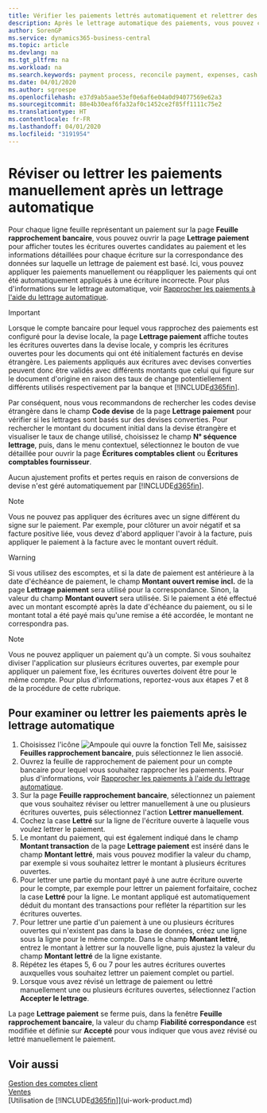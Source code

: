 ```yaml
---
title: Vérifier les paiements lettrés automatiquement et relettrer des paiements manuellement | Microsoft Docs
description: Après le lettrage automatique des paiements, vous pouvez consulter toutes les écritures d'un paiement et relettrer manuellement celles qui ont été mal lettrées.
author: SorenGP
ms.service: dynamics365-business-central
ms.topic: article
ms.devlang: na
ms.tgt_pltfrm: na
ms.workload: na
ms.search.keywords: payment process, reconcile payment, expenses, cash receipts
ms.date: 04/01/2020
ms.author: sgroespe
ms.openlocfilehash: e37d9ab5aae53ef0e6af6e04a0d94077569e62a3
ms.sourcegitcommit: 88e4b30eaf6fa32af0c1452ce2f85ff1111c75e2
ms.translationtype: HT
ms.contentlocale: fr-FR
ms.lasthandoff: 04/01/2020
ms.locfileid: "3191954"
---
```

# <a name="review-or-apply-payments-manually-after-automatic-application"></a>Réviser ou lettrer les paiements manuellement après un lettrage automatique
Pour chaque ligne feuille représentant un paiement sur la page **Feuille rapprochement bancaire**, vous pouvez ouvrir la page **Lettrage paiement** pour afficher toutes les écritures ouvertes candidates au paiement et les informations détaillées pour chaque écriture sur la correspondance des données sur laquelle un lettrage de paiement est basé. Ici, vous pouvez appliquer les paiements manuellement ou réappliquer les paiements qui ont été automatiquement appliqués à une écriture incorrecte. Pour plus d'informations sur le lettrage automatique, voir [Rapprocher les paiements à l'aide du lettrage automatique](receivables-how-reconcile-payments-auto-application.md).

> [!IMPORTANT]  
>   Lorsque le compte bancaire pour lequel vous rapprochez des paiements est configuré pour la devise locale, la page **Lettrage paiement** affiche toutes les écritures ouvertes dans la devise locale, y compris les écritures ouvertes pour les documents qui ont été initialement facturés en devise étrangère. Les paiements appliqués aux écritures avec devises converties peuvent donc être validés avec différents montants que celui qui figure sur le document d'origine en raison des taux de change potentiellement différents utilisés respectivement par la banque et [!INCLUDE[d365fin](includes/d365fin_md.md)].

Par conséquent, nous vous recommandons de rechercher les codes devise étrangère dans le champ **Code devise** de la page **Lettrage paiement** pour vérifier si les lettrages sont basés sur des devises converties. Pour rechercher le montant du document initial dans la devise étrangère et visualiser le taux de change utilisé, choisissez le champ **N° séquence lettrage**, puis, dans le menu contextuel, sélectionnez le bouton de vue détaillée pour ouvrir la page **Écritures comptables client** ou **Écritures comptables fournisseur**.

Aucun ajustement profits et pertes requis en raison de conversions de devise n'est géré automatiquement par [!INCLUDE[d365fin](includes/d365fin_md.md)].

> [!NOTE]  
>   Vous ne pouvez pas appliquer des écritures avec un signe différent du signe sur le paiement. Par exemple, pour clôturer un avoir négatif et sa facture positive liée, vous devez d'abord appliquer l'avoir à la facture, puis appliquer le paiement à la facture avec le montant ouvert réduit.

> [!WARNING]  
>   Si vous utilisez des escomptes, et si la date de paiement est antérieure à la date d'échéance de paiement, le champ **Montant ouvert remise incl.** de la page **Lettrage paiement** sera utilisé pour la correspondance. Sinon, la valeur du champ **Montant ouvert** sera utilisée. Si le paiement a été effectué avec un montant escompté après la date d'échéance du paiement, ou si le montant total a été payé mais qu'une remise a été accordée, le montant ne correspondra pas.

> [!NOTE]  
>   Vous ne pouvez appliquer un paiement qu'à un compte. Si vous souhaitez diviser l'application sur plusieurs écritures ouvertes, par exemple pour appliquer un paiement fixe, les écritures ouvertes doivent être pour le même compte. Pour plus d'informations, reportez-vous aux étapes 7 et 8 de la procédure de cette rubrique.

## <a name="to-review-or-apply-payments-after-automatic-application"></a>Pour examiner ou lettrer les paiements après le lettrage automatique
1. Choisissez l'icône ![Ampoule qui ouvre la fonction Tell Me](media/ui-search/search_small.png "Dites-moi ce que vous voulez faire"), saisissez **Feuilles rapprochement bancaire**, puis sélectionnez le lien associé.
2. Ouvrez la feuille de rapprochement de paiement pour un compte bancaire pour lequel vous souhaitez rapprocher les paiements. Pour plus d'informations, voir [Rapprocher les paiements à l'aide du lettrage automatique](receivables-how-reconcile-payments-auto-application.md).
3. Sur la page **Feuille rapprochement bancaire**, sélectionnez un paiement que vous souhaitez réviser ou lettrer manuellement à une ou plusieurs écritures ouvertes, puis sélectionnez l'action **Lettrer manuellement**.
4. Cochez la case **Lettré** sur la ligne de l'écriture ouverte à laquelle vous voulez lettrer le paiement.
5. Le montant du paiement, qui est également indiqué dans le champ **Montant transaction** de la page **Lettrage paiement** est inséré dans le champ **Montant lettré**, mais vous pouvez modifier la valeur du champ, par exemple si vous souhaitez lettrer le montant à plusieurs écritures ouvertes.
6. Pour lettrer une partie du montant payé à une autre écriture ouverte pour le compte, par exemple pour lettrer un paiement forfaitaire, cochez la case **Lettré** pour la ligne. Le montant appliqué est automatiquement déduit du montant des transactions pour refléter la répartition sur les écritures ouvertes.
7. Pour lettrer une partie d'un paiement à une ou plusieurs écritures ouvertes qui n'existent pas dans la base de données, créez une ligne sous la ligne pour le même compte. Dans le champ **Montant lettré**, entrez le montant à lettrer sur la nouvelle ligne, puis ajustez la valeur du champ **Montant lettré** de la ligne existante.
8. Répétez les étapes 5, 6 ou 7 pour les autres écritures ouvertes auxquelles vous souhaitez lettrer un paiement complet ou partiel.
9. Lorsque vous avez révisé un lettrage de paiement ou lettré manuellement une ou plusieurs écritures ouvertes, sélectionnez l'action **Accepter le lettrage**.

La page **Lettrage paiement** se ferme puis, dans la fenêtre **Feuille rapprochement bancaire**, la valeur du champ **Fiabilité correspondance** est modifiée et définie sur **Accepté** pour vous indiquer que vous avez révisé ou lettré manuellement le paiement.

## <a name="see-also"></a>Voir aussi
[Gestion des comptes client](receivables-manage-receivables.md)  
[Ventes](sales-manage-sales.md)  
[Utilisation de [!INCLUDE[d365fin](includes/d365fin_md.md)]](ui-work-product.md)
